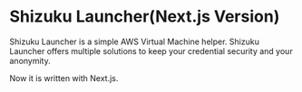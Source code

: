 # Shizuku Launcher(Next.js Version)

Shizuku Launcher is a simple AWS Virtual Machine helper. Shizuku Launcher offers multiple solutions to keep your credential security and your anonymity.

Now it is written with Next.js.
